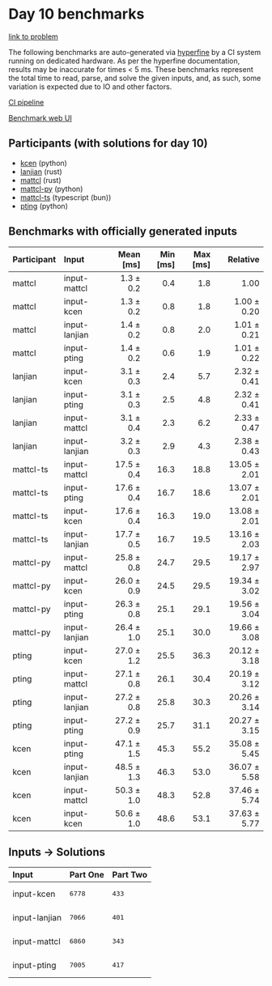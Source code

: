 # Day 10 benchmarks

[link to problem](https://adventofcode.com/2023/day/10)

The following benchmarks are auto-generated via
[hyperfine](https://github.com/sharkdp/hyperfine) by a CI system running on
dedicated hardware. As per the hyperfine documentation, results may be
inaccurate for times < 5 ms. These benchmarks represent the total time to read,
parse, and solve the given inputs, and, as such, some variation is expected due
to IO and other factors.

[CI pipeline](http://ci.papercode.net:8080/teams/main/pipelines/aoc2023)

[Benchmark web UI](https://aoc.ancalagon.black)


## Participants (with solutions for day 10)

- [kcen](https://github.com/kcen/aoc2023) (python)
- [lanjian](https://github.com/lanjian/aoc-2023) (rust)
- [mattcl](https://github.com/mattcl/aoc2023) (rust)
- [mattcl-py](https://github.com/mattcl/aoc2023-py) (python)
- [mattcl-ts](https://github.com/mattcl/aoc2023-js) (typescript (bun))
- [pting](https://github.com/pting/aoc2023) (python)


## Benchmarks with officially generated inputs

| Participant | Input | Mean [ms] | Min [ms] | Max [ms] | Relative |
|:---|:---|---:|---:|---:|---:|
| mattcl | input-mattcl | 1.3 ± 0.2 | 0.4 | 1.8 | 1.00 |
| mattcl | input-kcen | 1.3 ± 0.2 | 0.8 | 1.8 | 1.00 ± 0.20 |
| mattcl | input-lanjian | 1.4 ± 0.2 | 0.8 | 2.0 | 1.01 ± 0.21 |
| mattcl | input-pting | 1.4 ± 0.2 | 0.6 | 1.9 | 1.01 ± 0.22 |
| lanjian | input-kcen | 3.1 ± 0.3 | 2.4 | 5.7 | 2.32 ± 0.41 |
| lanjian | input-pting | 3.1 ± 0.3 | 2.5 | 4.8 | 2.32 ± 0.41 |
| lanjian | input-mattcl | 3.1 ± 0.4 | 2.3 | 6.2 | 2.33 ± 0.47 |
| lanjian | input-lanjian | 3.2 ± 0.3 | 2.9 | 4.3 | 2.38 ± 0.43 |
| mattcl-ts | input-mattcl | 17.5 ± 0.4 | 16.3 | 18.8 | 13.05 ± 2.01 |
| mattcl-ts | input-pting | 17.6 ± 0.4 | 16.7 | 18.6 | 13.07 ± 2.01 |
| mattcl-ts | input-kcen | 17.6 ± 0.4 | 16.3 | 19.0 | 13.08 ± 2.01 |
| mattcl-ts | input-lanjian | 17.7 ± 0.5 | 16.7 | 19.5 | 13.16 ± 2.03 |
| mattcl-py | input-mattcl | 25.8 ± 0.8 | 24.7 | 29.5 | 19.17 ± 2.97 |
| mattcl-py | input-kcen | 26.0 ± 0.9 | 24.5 | 29.5 | 19.34 ± 3.02 |
| mattcl-py | input-pting | 26.3 ± 0.8 | 25.1 | 29.1 | 19.56 ± 3.04 |
| mattcl-py | input-lanjian | 26.4 ± 1.0 | 25.1 | 30.0 | 19.66 ± 3.08 |
| pting | input-kcen | 27.0 ± 1.2 | 25.5 | 36.3 | 20.12 ± 3.18 |
| pting | input-mattcl | 27.1 ± 0.8 | 26.1 | 30.4 | 20.19 ± 3.12 |
| pting | input-lanjian | 27.2 ± 0.8 | 25.8 | 30.3 | 20.26 ± 3.14 |
| pting | input-pting | 27.2 ± 0.9 | 25.7 | 31.1 | 20.27 ± 3.15 |
| kcen | input-pting | 47.1 ± 1.5 | 45.3 | 55.2 | 35.08 ± 5.45 |
| kcen | input-lanjian | 48.5 ± 1.3 | 46.3 | 53.0 | 36.07 ± 5.58 |
| kcen | input-mattcl | 50.3 ± 1.0 | 48.3 | 52.8 | 37.46 ± 5.74 |
| kcen | input-kcen | 50.6 ± 1.0 | 48.6 | 53.1 | 37.63 ± 5.77 |


## Inputs -> Solutions

| Input | Part One | Part Two |
|:---|:---|:---|
|input-kcen|<pre>6778</pre>|<pre>433</pre>|
|input-lanjian|<pre>7066</pre>|<pre>401</pre>|
|input-mattcl|<pre>6860</pre>|<pre>343</pre>|
|input-pting|<pre>7005</pre>|<pre>417</pre>|